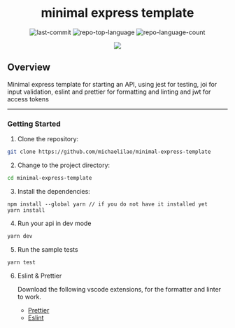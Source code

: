 <p align="center">
  <h1 align="center">minimal express template</h1>
</p>
<p align="center">
	<img src="https://img.shields.io/github/last-commit/michaelilao/minimal-express-template?style=default&color=0080ff" alt="last-commit">
	<img src="https://img.shields.io/github/languages/top/michaelilao/minimal-express-template?style=default&color=0080ff" alt="repo-top-language">
	<img src="https://img.shields.io/github/languages/count/michaelilao/minimal-express-template?style=default&color=0080ff" alt="repo-language-count">
<p>
<p align="center">
  <img src="https://img.shields.io/badge/express.js-%23404d59.svg?style=for-the-badge&logo=express&logoColor=%2361DAFB">
</p>

## Overview

Minimal express template for starting an API, using jest for testing, joi for input validation, eslint and prettier for formatting and linting and jwt for access tokens

---

### Getting Started

1. Clone the repository:

```sh
git clone https://github.com/michaelilao/minimal-express-template
```

2. Change to the project directory:

```sh
cd minimal-express-template
```

3. Install the dependencies:

```
npm install --global yarn // if you do not have it installed yet
yarn install
```

4. Run your api in dev mode

```sh
yarn dev
```

5. Run the sample tests

```sh
yarn test
```

6. Eslint & Prettier

   Download the following vscode extensions, for the formatter and linter to work.

   - [Prettier](https://marketplace.visualstudio.com/items?itemName=esbenp.prettier-vscode)
   - [Eslint](https://marketplace.visualstudio.com/items?itemName=dbaeumer.vscode-eslint)
